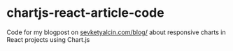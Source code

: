# chartjs-react-article-code

Code for my blogpost on [sevketyalcin.com/blog/]("https://sevketyalcin.com/blog/") about responsive charts in React projects using Chart.js
